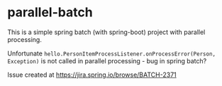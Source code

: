 # parallel-batch


This is a simple spring batch (with spring-boot) project with parallel processing. 

Unfortunate `hello.PersonItemProcessListener.onProcessError(Person, Exception)` is not called in parallel processing - bug in spring batch? 

Issue created at https://jira.spring.io/browse/BATCH-2371
